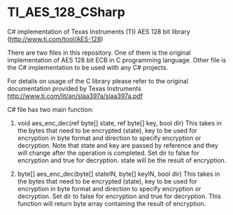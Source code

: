 # TI_AES_128_CSharp
C# implementation of Texas Instruments (TI) AES 128 bit library (http://www.ti.com/tool/AES-128)

There are two files in this repository. One of them is the original implementation of AES 128 bit ECB in C programming language. Other file is the C# implementation to be used with any C# projects.

For details on usage of the C library please refer to the original documentation provided by Texas Instruments http://www.ti.com/lit/an/slaa397a/slaa397a.pdf

C# file has two main function:

1) void aes_enc_dec(ref byte[] state, ref byte[] key, bool dir)
        This takes in the bytes that need to be encrypted (state), key to be used for encryption in byte format and direction to specify           encryption or decryption. Note that state and key are passed by reference and they will change after the operation is completed.           Set dir to false for encryption and true for decryption.
        state will be the result of encryption.
  
2)  byte[] aes_enc_dec(byte[] stateIN, byte[] keyIN, bool dir)
        This takes in the bytes that need to be encrypted (state), key to be used for encryption in byte format and direction to specify           encryption or decryption. 
        Set dir to false for encryption and true for decryption.
        This function will return byte array containing the result of encryption.
